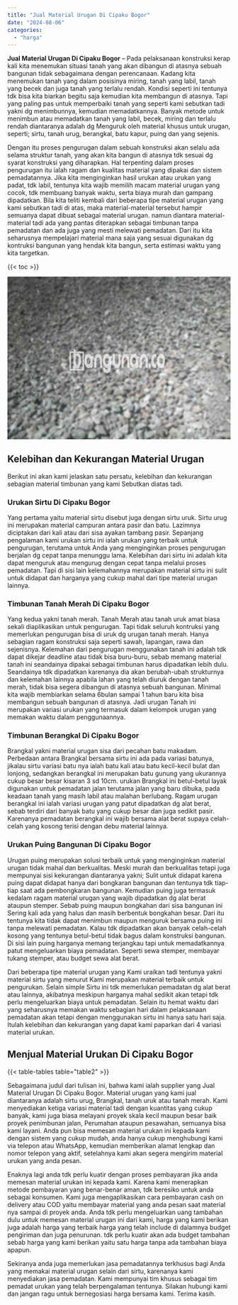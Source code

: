 ```yaml
---
title: "Jual Material Urugan Di Cipaku Bogor"
date: "2024-08-06"
categories: 
  - "harga"
---
```


**Jual Material Urugan Di Cipaku Bogor** – Pada pelaksanaan konstruksi kerap kali kita menemukan situasi tanah yang akan dibangun di atasnya sebuah bangunan tidak sebagaimana dengan perencanaan. Kadang kita menemukan tanah yang dalam posisinya miring, tanah yang labil, tanah yang becek dan juga tanah yang terlalu rendah. Kondisi seperti ini tentunya tdk bisa kita biarkan begitu saja kemudian kita membangun di atasnya. Tapi yang paling pas untuk memperbaiki tanah yang seperti kami sebutkan tadi yakni dg menimbunnya, kemudian memadatkannya. Banyak metode untuk menimbun atau memadatkan tanah yang labil, becek, miring dan terlalu rendah diantaranya adalah dg Menguruk oleh material khusus untuk urugan, seperti; sirtu, tanah urug, berangkal, batu kapur, puing dan yang sejenis.

Dengan itu proses pengurugan dalam sebuah konstruksi akan selalu ada selama struktur tanah, yang akan kita bangun di atasnya tdk sesuai dg syarat konstruksi yang diharapkan. Hal terpenting dalam proses pengurugan itu ialah ragam dan kualitas material yang dipakai dan sistem pemadatannya. Jika kita menginginkan hasil urukan atau urukan yang padat, tdk labil, tentunya kita wajib memilih macam material urugan yang cocok, tdk membuang banyak waktu, serta biaya murah dan gampang dipadatkan. Bila kita teliti kembali dari beberapa tipe material urugan yang kami sebutkan tadi di atas, maka material-material tersebut hampir semuanya dapat dibuat sebagai material urugan. namun diantara material-material tadi ada yang pantas diterapkan sebagai timbunan tanpa pemadatan dan ada juga yang mesti melewati pemadatan. Dari itu kita seharusnya mempelajari material mana saja yang sesuai digunakan dg kontruksi bangunan yang hendak kita bangun, serta estimasi waktu yang kita targetkan.

{{< toc >}}

![Jual Material Urugan Di Cipaku Bogor](/images/jual-urugan-10.png)

## Kelebihan dan Kekurangan Material Urugan

Berikut ini akan kami jelaskan satu persatu, kelebihan dan kekurangan sebagian material timbunan yang kami Sebutkan diatas tadi.

### Urukan Sirtu Di Cipaku Bogor

Yang pertama yaitu material sirtu disebut juga dengan sirtu uruk. Sirtu urug ini merupakan material campuran antara pasir dan batu. Lazimnya diciptakan dari kali atau dari sisa ayakan tambang pasir. Sepanjang pengalaman kami urukan sirtu ini ialah urukan yang terbaik untuk pengurugan, terutama untuk Anda yang menginginkan proses pengurugan berjalan dg cepat tanpa menunggu lama. Kelebihan dari sirtu ini adalah kita dapat menguruk atau mengurug dengan cepat tanpa melalui proses pemadatan. Tapi di sisi lain kelemahannya merupakan material sirtu ini sulit untuk didapat dan harganya yang cukup mahal dari tipe material urugan lainnya.

### Timbunan Tanah Merah Di Cipaku Bogor

Yang kedua yakni tanah merah. Tanah Merah atau tanah uruk amat biasa sekali diaplikasikan untuk pengurugan. Tapi tidak seluruh kontruksi yang memerlukan pengurugan bisa di uruk dg urugan tanah merah. Hanya sebagian ragam konstruksi saja seperti sawah, lapangan, rawa dan sejenisnya. Kelemahan dari pengurugan menggunakan tanah ini adalah tdk dapat dikejar deadline atau tidak bisa buru-buru, sebab memang material tanah ini seandainya dipakai sebagai timbunan harus dipadatkan lebih dulu. Seandainya tdk dipadatkan karenanya dia akan berubah-ubah strukturnya dan kelemahan lainnya apabila lahan yang telah diuruk dengan tanah merah, tidak bisa segera dibangun di atasnya sebuah bangunan. Minimal kita wajib membiarkan selama 6bulan sampai 1 tahun baru kita bisa membangun sebuah bangunan di atasnya. Jadi urugan Tanah ini merupakan variasi urukan yang termasuk dalam kelompok urugan yang memakan waktu dalam penggunaannya.

### Timbunan Berangkal Di Cipaku Bogor

Brangkal yakni material urugan sisa dari pecahan batu makadam. Perbedaan antara Brangkal bersama sirtu ini ada pada variasi batunya, jikalau sirtu variasi batu nya ialah batu kali atau batu kecil-kecil bulat dan lonjong, sedangkan berangkal ini merupakan batu gunung yang ukurannya cukup besar besar kisaran 3 sd 10cm. urukan Brangkal ini betul-betul layak digunakan untuk pemadatan jalan terutama jalan yang baru dibuka, pada keadaan tanah yang masih labil atau malahan berlubang. Ragam urugan berangkal ini ialah variasi urugan yang patut dipadatkan dg alat berat, sebab terdiri dari banyak batu yang cukup besar dan juga sedikit pasir. Karenanya pemadatan berangkal ini wajib bersama alat berat supaya celah-celah yang kosong terisi dengan debu material lainnya.

### Urukan Puing Bangunan Di Cipaku Bogor

Urugan puing merupakan solusi terbaik untuk yang menginginkan material urugan tidak mahal dan berkualitas. Meski murah dan berkualitas tetapi juga mempunyai sisi kekurangan diantaranya yakni; Sulit untuk didapat karena puing dapat didapat hanya dari bongkaran bangunan dan tentunya tdk tiap-tiap saat ada pembongkaran bangunan. Kemudian puing juga termasuk kedalam ragam material urugan yang wajib dipadatkan dg alat berat ataupun stemper. Sebab puing maupun bongkahan dari sisa bangunan ini Sering kali ada yang halus dan masih berbentuk bongkahan besar. Dari itu tentunya kita tidak dapat menimbun maupun menguruk bersama puing ini tanpa melewati pemadatan. Kalau tdk dipadatkan akan banyak celah-celah kosong yang tentunya betul-betul tidak bagus dalam konstruksi bangunan. Di sisi lain puing harganya memang terjangkau tapi untuk memadatkannya patut mengeluarkan biaya pemadatan. Seperti sewa stemper, membayar tukang stemper, atau budget sewa alat berat.

Dari beberapa tipe material urugan yang Kami uraikan tadi tentunya yakni material sirtu yang menurut Kami merupakan material terbaik untuk pengurukan. Selain simple Sirtu ini tdk memerlukan pemadatan dg alat berat atau lainnya, akibatnya meskipun harganya mahal sedikit akan tetapi tdk perlu mengeluarkan biaya untuk pemadatan. Selain itu hemat waktu dari yang seharusnya memakan waktu sebagian hari dalam pelaksanaan pemadatan akan tetapi dengan menggunakan sirtu ini hanya satu hari saja. Itulah kelebihan dan kekurangan yang dapat kami paparkan dari 4 variasi material urukan.

## Menjual Material Urukan Di Cipaku Bogor

{{< table-tables table="table2" >}}

Sebagaimana judul dari tulisan ini, bahwa kami ialah supplier yang Jual Material Urugan Di Cipaku Bogor. Material urugan yang kami jual diantaranya adalah sirtu urug, Brangkal, tanah uruk atau tanah merah. Kami menyediakan ketiga variasi material tadi dengan kuantitas yang cukup banyak, kami juga biasa melayani proyek skala kecil maupun besar baik proyek penimbunan jalan, Perumahan ataupun pesawahan, semuanya bisa kami layani. Anda pun bisa memesan material urukan ini kepada kami dengan sistem yang cukup mudah, anda hanya cukup menghubungi kami via telepon atau WhatsApp, kemudian memberikan alamat lengkap dan nomor telepon yang aktif, setelahnya kami akan segera mengirim material urukan yang anda pesan.

Enaknya lagi anda tdk perlu kuatir dengan proses pembayaran jika anda memesan material urukan ini kepada kami. Karena kami menerapkan metode pembayaran yang benar-benar aman, tdk beresiko untuk anda sebagai konsumen. Kami juga mengaplikasikan cara pembayaran cash on delivery atau COD yaitu membayar material yang anda pesan saat material nya sampai di proyek anda. Anda tdk perlu mengeluarkan uang tambahan dulu untuk memesan material urugan ini dari kami, harga yang kami berikan juga adalah harga yang terbaik harga yang telah include di dalamnya budget pengiriman dan juga penurunan. tdk perlu kuatir akan ada budget tambahan sebab harga yang kami berikan yaitu satu harga tanpa ada tambahan biaya apapun.

Sekiranya anda juga memerlukan jasa pemadatannya terkhusus bagi Anda yang memakai material urugan selain dari sirtu, karenanya kami menyediakan jasa pemadatan. Kami mempunyai tim khusus sebagai tim pemadat urukan yang telah berpengalaman tentunya. Silakan hubungi kami dan jangan ragu untuk bernegosiasi harga bersama kami. Terima kasih.
